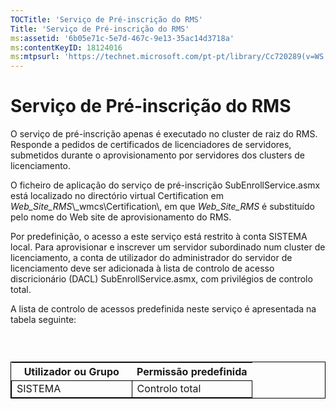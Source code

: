 ```yaml
---
TOCTitle: 'Serviço de Pré-inscrição do RMS'
Title: 'Serviço de Pré-inscrição do RMS'
ms:assetid: '6b05e71c-5e7d-467c-9e13-35ac14d3718a'
ms:contentKeyID: 18124016
ms:mtpsurl: 'https://technet.microsoft.com/pt-pt/library/Cc720289(v=WS.10)'
---
```


Serviço de Pré-inscrição do RMS
===============================

O serviço de pré-inscrição apenas é executado no cluster de raiz do RMS. Responde a pedidos de certificados de licenciadores de servidores, submetidos durante o aprovisionamento por servidores dos clusters de licenciamento.

O ficheiro de aplicação do serviço de pré-inscrição SubEnrollService.asmx está localizado no directório virtual Certification em *Web\_Site\_RMS*\\\_wmcs\\Certification\\, em que *Web\_Site\_RMS* é substituído pelo nome do Web site de aprovisionamento do RMS.

Por predefinição, o acesso a este serviço está restrito à conta SISTEMA local. Para aprovisionar e inscrever um servidor subordinado num cluster de licenciamento, a conta de utilizador do administrador do servidor de licenciamento deve ser adicionada à lista de controlo de acesso discricionário (DACL) SubEnrollService.asmx, com privilégios de controlo total.

A lista de controlo de acessos predefinida neste serviço é apresentada na tabela seguinte:

###  

 
<table style="border:1px solid black;">
<colgroup>
<col width="50%" />
<col width="50%" />
</colgroup>
<thead>
<tr class="header">
<th>Utilizador ou Grupo</th>
<th>Permissão predefinida</th>
</tr>
</thead>
<tbody>
<tr class="odd">
<td style="border:1px solid black;">SISTEMA</td>
<td style="border:1px solid black;">Controlo total</td>
</tr>
</tbody>
</table>
